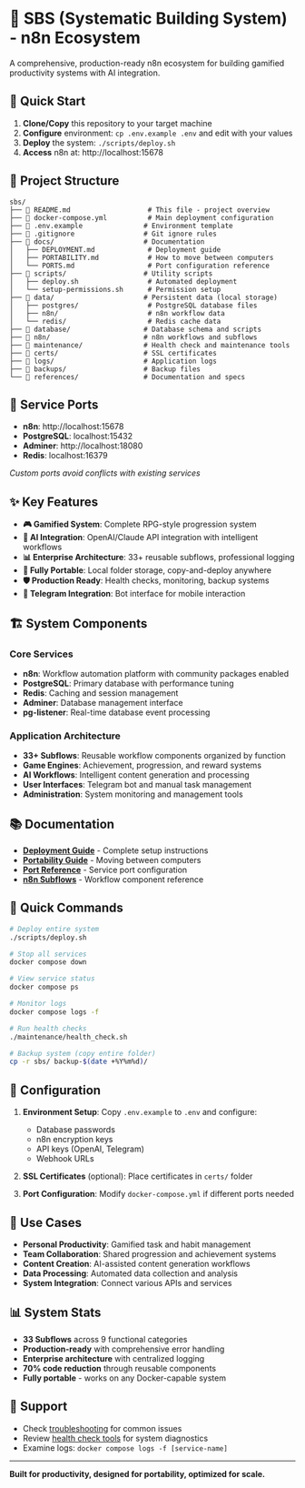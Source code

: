# 🚀 SBS (Systematic Building System) - n8n Ecosystem

A comprehensive, production-ready n8n ecosystem for building gamified productivity systems with AI integration.

## 🎯 Quick Start

1. **Clone/Copy** this repository to your target machine
2. **Configure** environment: `cp .env.example .env` and edit with your values
3. **Deploy** the system: `./scripts/deploy.sh`
4. **Access** n8n at: http://localhost:15678

## 📁 Project Structure

```
sbs/
├── 📄 README.md                   # This file - project overview
├── 📄 docker-compose.yml          # Main deployment configuration
├── 📄 .env.example               # Environment template
├── 📄 .gitignore                 # Git ignore rules
├── 📁 docs/                      # Documentation
│   ├── DEPLOYMENT.md             # Deployment guide
│   ├── PORTABILITY.md            # How to move between computers
│   └── PORTS.md                  # Port configuration reference
├── 📁 scripts/                   # Utility scripts
│   ├── deploy.sh                 # Automated deployment
│   └── setup-permissions.sh      # Permission setup
├── 📁 data/                      # Persistent data (local storage)
│   ├── postgres/                 # PostgreSQL database files
│   ├── n8n/                      # n8n workflow data
│   └── redis/                    # Redis cache data
├── 📁 database/                  # Database schema and scripts
├── 📁 n8n/                       # n8n workflows and subflows
├── 📁 maintenance/               # Health check and maintenance tools
├── 📁 certs/                     # SSL certificates
├── 📁 logs/                      # Application logs
├── 📁 backups/                   # Backup files
└── 📁 references/                # Documentation and specs
```

## 🔌 Service Ports

- **n8n**: http://localhost:15678
- **PostgreSQL**: localhost:15432
- **Adminer**: http://localhost:18080
- **Redis**: localhost:16379

*Custom ports avoid conflicts with existing services*

## ✨ Key Features

- **🎮 Gamified System**: Complete RPG-style progression system
- **🤖 AI Integration**: OpenAI/Claude API integration with intelligent workflows
- **📊 Enterprise Architecture**: 33+ reusable subflows, professional logging
- **🔄 Fully Portable**: Local folder storage, copy-and-deploy anywhere
- **🛡️ Production Ready**: Health checks, monitoring, backup systems
- **📱 Telegram Integration**: Bot interface for mobile interaction

## 🏗️ System Components

### Core Services
- **n8n**: Workflow automation platform with community packages enabled
- **PostgreSQL**: Primary database with performance tuning
- **Redis**: Caching and session management
- **Adminer**: Database management interface
- **pg-listener**: Real-time database event processing

### Application Architecture
- **33+ Subflows**: Reusable workflow components organized by function
- **Game Engines**: Achievement, progression, and reward systems
- **AI Workflows**: Intelligent content generation and processing
- **User Interfaces**: Telegram bot and manual task management
- **Administration**: System monitoring and management tools

## 📚 Documentation

- [**Deployment Guide**](docs/DEPLOYMENT.md) - Complete setup instructions
- [**Portability Guide**](docs/PORTABILITY.md) - Moving between computers
- [**Port Reference**](docs/PORTS.md) - Service port configuration
- [**n8n Subflows**](n8n/subflows/README.md) - Workflow component reference

## 🚀 Quick Commands

```bash
# Deploy entire system
./scripts/deploy.sh

# Stop all services
docker compose down

# View service status
docker compose ps

# Monitor logs
docker compose logs -f

# Run health checks
./maintenance/health_check.sh

# Backup system (copy entire folder)
cp -r sbs/ backup-$(date +%Y%m%d)/
```

## 🔧 Configuration

1. **Environment Setup**: Copy `.env.example` to `.env` and configure:
   - Database passwords
   - n8n encryption keys
   - API keys (OpenAI, Telegram)
   - Webhook URLs

2. **SSL Certificates** (optional): Place certificates in `certs/` folder

3. **Port Configuration**: Modify `docker-compose.yml` if different ports needed

## 🎯 Use Cases

- **Personal Productivity**: Gamified task and habit management
- **Team Collaboration**: Shared progression and achievement systems
- **Content Creation**: AI-assisted content generation workflows
- **Data Processing**: Automated data collection and analysis
- **System Integration**: Connect various APIs and services

## 📊 System Stats

- **33 Subflows** across 9 functional categories
- **Production-ready** with comprehensive error handling
- **Enterprise architecture** with centralized logging
- **70% code reduction** through reusable components
- **Fully portable** - works on any Docker-capable system

## 🤝 Support

- Check [troubleshooting](docs/DEPLOYMENT.md#troubleshooting) for common issues
- Review [health check tools](maintenance/README.md) for system diagnostics
- Examine logs: `docker compose logs -f [service-name]`

---

**Built for productivity, designed for portability, optimized for scale.**